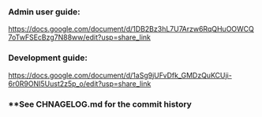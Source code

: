 ### Admin user guide:
https://docs.google.com/document/d/1DB2Bz3hL7U7Arzw6RqQHuOOWCQ7oTwFSEcBzg7N88ww/edit?usp=share_link

### Development guide:
https://docs.google.com/document/d/1aSg9jUFvDfk_GMDzQuKCUji-6r0R9ONI5Uust2z5p_o/edit?usp=share_link

### **See CHNAGELOG.md for the commit history
